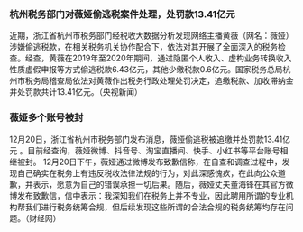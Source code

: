 ### 杭州税务部门对薇娅偷逃税案件处理，处罚款13.41亿元
近期，浙江省杭州市税务部门经税收大数据分析发现网络主播黄薇（网名：薇娅）涉嫌偷逃税款，在相关税务机关协作配合下，依法对其开展了全面深入的税务检查。经查，黄薇在2019年至2020年期间，通过隐匿个人收入、虚构业务转换收入性质虚假申报等方式偷逃税款6.43亿元，其他少缴税款0.6亿元。国家税务总局杭州市税务局稽查局依法对黄薇作出税务行政处理处罚决定，追缴税款、加收滞纳金并处罚款共计13.41亿元。（央视新闻）
### 薇娅多个账号被封
12月20日，浙江省杭州市税务部门发布消息，薇娅偷逃税被追缴并处罚款13.41亿元 。目前经查询，薇娅微博、抖音号、淘宝直播间、快手、小红书等平台账号相继被封。
12月20日下午，薇娅通过微博发布致歉信称，在自查和调查过程中，发现自己确实在税务上有违反税收法律法规的行为，对此深感愧疚，在此向公众道歉，并表示，愿意为自己的错误承担一切后果。随后，薇娅丈夫董海锋在其官方微博发布致歉信，信中表示：我深知我们在税务上并不专业，因此聘用所谓的专业机构帮我们进行税务统筹合规，但后续发现这些所谓的合法合规的税务统筹均存在问题。（财经网）
